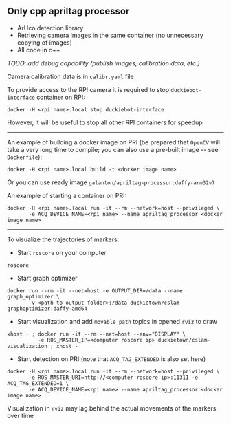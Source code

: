 ## Only cpp apriltag processor

* ArUco detection library 
* Retrieving camera images in the same container (no unnecessary copying of images)
* All code in c++

*TODO: add debug capability (publish images, calibration data, etc.)*

Camera calibration data is in `calibr.yaml` file

To provide access to the RPI camera it is required to stop `duckiebot-interface` container on RPI:
```shell script
docker -H <rpi name>.local stop duckiebot-interface
```

However, it will be useful to stop all other RPI containers for speedup

-------------------
An example of building a docker image on PRI (be prepared that `OpenCV` will take a very long time to compile;
you can also use a pre-built image -- see `Dockerfile`):
```shell script
docker -H <rpi name>.local build -t <docker image name> .
```
Or you can use ready image `galanton/apriltag-processor:daffy-arm32v7`

An example of starting a container on PRI:
```shell script
docker -H <rpi name>.local run -it --rm --network=host --privileged \
       -e ACQ_DEVICE_NAME=<rpi name> --name apriltag_processor <docker image name>
```

-------------------
To visualize the trajectories of markers:
* Start `roscore` on your computer
```shell script
roscore
```
* Start graph optimizer
```shell script
docker run --rm -it --net=host -e OUTPUT_DIR=/data --name graph_optimizer \
       -v <path to output folder>:/data duckietown/cslam-graphoptimizer:daffy-amd64
```
* Start visualization and add `movable_path` topics in opened `rviz` to draw
```shell script
xhost + ; docker run -it --rm --net=host --env="DISPLAY" \
          -e ROS_MASTER_IP=<computer roscore ip> duckietown/cslam-visualization ; xhost -
```
* Start detection on PRI (note that `ACQ_TAG_EXTENDED` is also set here)
```shell script
docker -H <rpi name>.local run -it --rm --network=host --privileged \
       -e ROS_MASTER_URI=http://<computer roscore ip>:11311 -e ACQ_TAG_EXTENDED=1 \
       -e ACQ_DEVICE_NAME=<rpi name> --name apriltag_processor <docker image name>
```
Visualization in `rviz` may lag behind the actual movements of the markers over time
